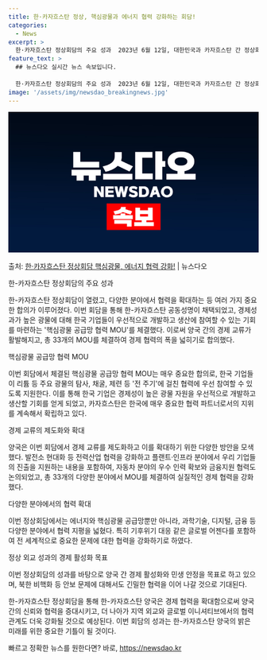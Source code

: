 ```yaml
---
title: 한·카자흐스탄 정상, 핵심광물과 에너지 협력 강화하는 회담!
categories:
  - News
excerpt: >
  한·카자흐스탄 정상회담의 주요 성과  2023년 6월 12일, 대한민국과 카자흐스탄 간 정상회담이 개최되었습…
feature_text: >
  ## 뉴스다오 실시간 뉴스 속보입니다.

  한·카자흐스탄 정상회담의 주요 성과  2023년 6월 12일, 대한민국과 카자흐스탄 간 정상회담이 개최되었습…
image: '/assets/img/newsdao_breakingnews.jpg'
---
```


![뉴스다오 속보](/assets/img/newsdao_breakingnews.jpg)

<p>출처: <a href="https://newsdao.kr/4241" rel="dofollow">한·카자흐스탄 정상회담 핵심광물, 에너지 협력 강화!</a> | 뉴스다오</p>

한-카자흐스탄 정상회담의 주요 성과

한-카자흐스탄 정상회담이 열렸고, 다양한 분야에서 협력을 확대하는 등 여러 가지 중요한 합의가 이루어졌다. 이번 회담을 통해 한-카자흐스탄 공동성명이 채택되었고, 경제성과가 높은 광물에 대해 한국 기업들이 우선적으로 개발하고 생산에 참여할 수 있는 기회를 마련하는 '핵심광물 공급망 협력 MOU'를 체결했다. 이로써 양국 간의 경제 교류가 활발해지고, 총 33개의 MOU를 체결하여 경제 협력의 폭을 넓히기로 합의했다.

핵심광물 공급망 협력 MOU 

이번 회담에서 체결된 핵심광물 공급망 협력 MOU는 매우 중요한 합의로, 한국 기업들이 리튬 등 주요 광물의 탐사, 채굴, 제련 등 '전 주기'에 걸친 협력에 우선 참여할 수 있도록 지원한다. 이를 통해 한국 기업은 경제성이 높은 광물 자원을 우선적으로 개발하고 생산할 기회를 얻게 되었고, 카자흐스탄은 한국에 매우 중요한 협력 파트너로서의 지위를 계속해서 확립하고 있다.

경제 교류의 제도화와 확대

양국은 이번 회담에서 경제 교류를 제도화하고 이를 확대하기 위한 다양한 방안을 모색했다. 발전소 현대화 등 전력산업 협력을 강화하고 플랜트·인프라 분야에서 우리 기업들의 진출을 지원하는 내용을 포함하여, 자동차 분야의 우수 인력 확보와 금융지원 협력도 논의되었고, 총 33개의 다양한 분야에서 MOU를 체결하여 실질적인 경제 협력을 강화했다.

다양한 분야에서의 협력 확대

이번 정상회담에서는 에너지와 핵심광물 공급망뿐만 아니라, 과학기술, 디지털, 금융 등 다양한 분야에서 협력 지평을 넓혔다. 특히 기후위기 대응 같은 글로벌 어젠다를 포함하여 전 세계적으로 중요한 문제에 대한 협력을 강화하기로 하였다.

정상 외교 성과의 경제 활성화 목표

이번 정상회담의 성과를 바탕으로 양국 간 경제 활성화와 민생 안정을 목표로 하고 있으며, 북한 비핵화 등 안보 문제에 대해서도 긴밀한 협력을 이어 나갈 것으로 기대된다.

한-카자흐스탄 정상회담을 통해 한-카자흐스탄 양국은 경제 협력을 확대함으로써 양국 간의 신뢰와 협력을 증대시키고, 더 나아가 지역 외교와 글로벌 이니셔티브에서의 협력 관계도 더욱 강화될 것으로 예상된다. 이번 회담의 성과는 한-카자흐스탄 양국의 밝은 미래를 위한 중요한 기틀이 될 것이다. 

빠르고 정확한 뉴스를 원한다면? 바로, <a href="https://newsdao.kr" rel="dofollow">https://newsdao.kr</a>


